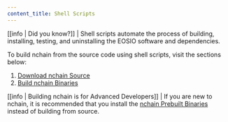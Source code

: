 ```yaml
---
content_title: Shell Scripts
---
```


[[info | Did you know?]]
| Shell scripts automate the process of building, installing, testing, and uninstalling the EOSIO software and dependencies.

To build nchain from the source code using shell scripts, visit the sections below:

1. [Download nchain Source](01_download-nchain-source.md)
2. [Build nchain Binaries](02_build-nchain-binaries.md)

[[info | Building nchain is for Advanced Developers]]
| If you are new to nchain, it is recommended that you install the [nchain Prebuilt Binaries](../../00_install-prebuilt-binaries.md) instead of building from source.
